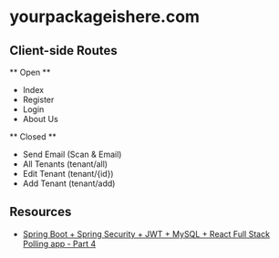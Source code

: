 # yourpackageishere.com

## Client-side Routes
** Open **
- Index
- Register
- Login
- About Us

** Closed **
- Send Email (Scan & Email)
- All Tenants (tenant/all)
- Edit Tenant (tenant/{id})
- Add Tenant (tenant/add)

## Resources
- [Spring Boot + Spring Security + JWT + MySQL + React Full Stack Polling app - Part 4](https://www.callicoder.com/spring-boot-spring-security-jwt-mysql-react-app-part-4/)